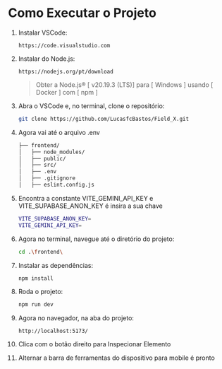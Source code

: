 # Como Executar o Projeto

1. Instalar VSCode:

   ```url
   https://code.visualstudio.com
   ```

2. Instalar do Node.js:

   ```url
   https://nodejs.org/pt/download
   ```

    > Obter a Node.js® [ v20.19.3 (LTS)] para [ Windows ] usando [ Docker ] com [ npm ]

3. Abra o VSCode e, no terminal, clone o repositório:

   ```bash
   git clone https://github.com/LucasfcBastos/Field_X.git
   ```

4. Agora vai até o arquivo .env

   ```bash
   ├── frontend/
   │   ├── node_modules/
   │   ├── public/
   │   ├── src/
   │   ├── .env
   │   ├── .gitignore
   │   ├── eslint.config.js
   ```

5. Encontra a constante VITE_GEMINI_API_KEY e VITE_SUPABASE_ANON_KEY é insira a sua chave

   ```bash
   VITE_SUPABASE_ANON_KEY=
   VITE_GEMINI_API_KEY=
   ```

6. Agora no terminal, navegue até o diretório do projeto:

   ```bash
   cd .\frontend\
   ```

7. Instalar as dependências:

   ```bash
   npm install
   ```

8. Roda o projeto:

   ```bash
   npm run dev
   ```

9. Agora no navegador, na aba do projeto:

   ```url
   http://localhost:5173/
   ```

10. Clica com o botão direito para Inspecionar Elemento
    
11. Alternar a barra de ferramentas do dispositivo para mobile é pronto